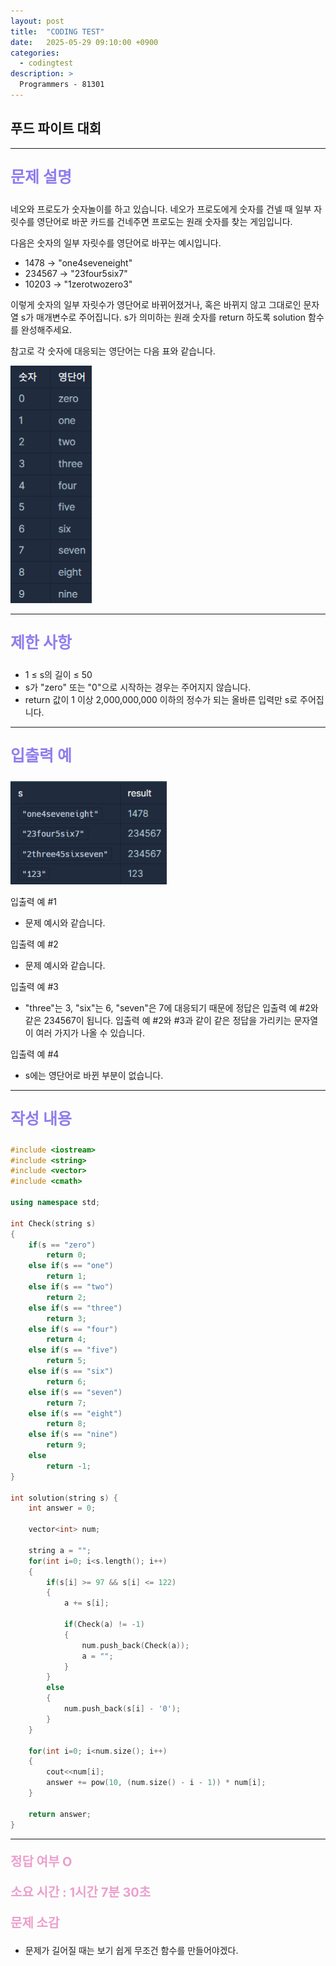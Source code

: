 ```yaml
---
layout: post
title:  "CODING TEST"
date:   2025-05-29 09:10:00 +0900
categories:
  - codingtest
description: >
  Programmers - 81301
---
```

## 푸드 파이트 대회

---

<p style = "color:#8f7cee; font-size:25px; font-weight:bold">
문제 설명
</p>

네오와 프로도가 숫자놀이를 하고 있습니다. 네오가 프로도에게 숫자를 건넬 때 일부 자릿수를 영단어로 바꾼 카드를 건네주면 프로도는 원래 숫자를 찾는 게임입니다.

다음은 숫자의 일부 자릿수를 영단어로 바꾸는 예시입니다.

- 1478 → "one4seveneight"
- 234567 → "23four5six7"
- 10203 → "1zerotwozero3"

이렇게 숫자의 일부 자릿수가 영단어로 바뀌어졌거나, 혹은 바뀌지 않고 그대로인 문자열 s가 매개변수로 주어집니다. s가 의미하는 원래 숫자를 return 하도록 solution 함수를 완성해주세요.

참고로 각 숫자에 대응되는 영단어는 다음 표와 같습니다.

<img src = "../../assets/img/codingtest/81301_1.png" width = "130" height = "380">

---

<p style = "color:#8f7cee; font-size:25px; font-weight:bold">
제한 사항
</p>

- 1 ≤ s의 길이 ≤ 50
- s가 "zero" 또는 "0"으로 시작하는 경우는 주어지지 않습니다.
- return 값이 1 이상 2,000,000,000 이하의 정수가 되는 올바른 입력만 s로 주어집니다. 

---

<p style = "color:#8f7cee; font-size:25px; font-weight:bold">
입출력 예
</p>

<img src = "../../assets/img/codingtest/81301_2.png" width = "250" height = "165">

입출력 예 #1
- 문제 예시와 같습니다.

입출력 예 #2
- 문제 예시와 같습니다.

입출력 예 #3
- "three"는 3, "six"는 6, "seven"은 7에 대응되기 때문에 정답은 입출력 예 #2와 같은 234567이 됩니다.
입출력 예 #2와 #3과 같이 같은 정답을 가리키는 문자열이 여러 가지가 나올 수 있습니다.

입출력 예 #4
- s에는 영단어로 바뀐 부분이 없습니다.

---

<p style = "color:#8f7cee; font-size:25px; font-weight:bold">
작성 내용
</p>

```C++
#include <iostream>
#include <string>
#include <vector>
#include <cmath>

using namespace std;

int Check(string s)
{
    if(s == "zero")
        return 0;
    else if(s == "one")
        return 1;
    else if(s == "two")
        return 2;
    else if(s == "three")
        return 3;
    else if(s == "four")
        return 4;
    else if(s == "five")
        return 5;
    else if(s == "six")
        return 6;
    else if(s == "seven")
        return 7;
    else if(s == "eight")
        return 8;
    else if(s == "nine")
        return 9;
    else
        return -1;
}

int solution(string s) {
    int answer = 0;
    
    vector<int> num;
    
    string a = "";
    for(int i=0; i<s.length(); i++)
    {
        if(s[i] >= 97 && s[i] <= 122)
        {
            a += s[i];
            
            if(Check(a) != -1)
            {
                num.push_back(Check(a));
                a = "";
            }
        }
        else
        {
            num.push_back(s[i] - '0');
        }
    }
    
    for(int i=0; i<num.size(); i++)
    {
        cout<<num[i];
        answer += pow(10, (num.size() - i - 1)) * num[i];
    }
    
    return answer;
}
```

---

<p style = "color:#ed9ece; font-size:20px; font-weight:bold">
정답 여부 O
</p>

<p style = "color:#ed9ece; font-size:20px; font-weight:bold">
소요 시간 : 1시간 7분 30초
</p>

<p style = "color:#ed9ece; font-size:20px; font-weight:bold">
문제 소감
</p>

- 문제가 길어질 때는 보기 쉽게 무조건 함수를 만들어야겠다.